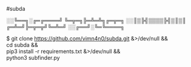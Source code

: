 #subda

░░╚══╗░╔═╔════╝
╚═╦═╗╠═╩═╩╗╔═╦═╗
░░║▒╠╣▒▒▒▒╠╣▒║▒║
╔═╩═╝╠═╦═╦╝╚═╩═╝
░░╔══╝░╚═╚════╗

$ git clone https://github.com/vimn4n0/subda.git &>/dev/null && \
    cd subda && \
    pip3 install -r requirements.txt &>/dev/null && \
    python3 subfinder.py